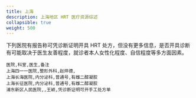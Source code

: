 ```yaml
---
title: 上海
description: 上海地区 HRT 医疗资源综述
collapsible: true
weight: 500
---
```


下列医院有报告称可凭诊断证明开具 HRT 处方，但没有更多信息，是否开具诊断有可能取决于医生友善程度，就诊者本人女性化程度、自信程度等多方面因素。

```csv
医院,科室,医生,备注
上海四一一医院,整形外科,赵烨德,
上海长海医院,内分泌科,普通号,有雌二醇凝胶
上海长征医院,内分泌科,普通号,有雌二醇凝胶
浦东新区人民医院,,王颖,凭诊断证明可开手工处方单
```
